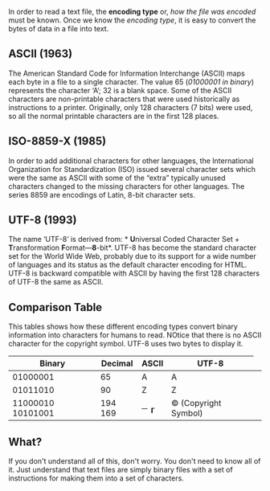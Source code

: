 In order to read a text file, the **encoding type** or, *how the file was encoded* must be known. Once we know the *encoding type*, it is easy to convert the bytes of data in a file into text.

ASCII (1963)
----
The American Standard Code for Information Interchange (ASCII) maps each byte in a file to a single character. The value 65 (*01000001 in binary*) represents the character ‘A’; 32 is a blank space. Some of the ASCII characters are non-printable characters that were used historically as instructions to a printer. Originally, only 128 characters (7 bits) were used, so all the normal printable characters are in the first 128 places.

ISO-8859-X (1985)
----
In order to add additional characters for other languages, the International Organization for Standardization (ISO) issued several character sets which were the same as ASCII with some of the “extra” typically unused characters changed to the missing characters for other languages. The series 8859 are encodings of Latin, 8-bit character sets. 

UTF-8 (1993)
----
The name ‘UTF-8’ is derived from: * **U**niversal Coded Character Set + **T**ransformation **F**ormat—**8**-bit*. UTF-8 has become the standard character set for the World Wide Web, probably due to its support for a wide number of languages and its status as the default character encoding for HTML. UTF-8 is backward compatible with ASCII by having the first 128 characters of UTF-8 the same as ASCII. 

Comparison Table
----
This tables shows how these different encoding types convert binary information into characters for humans to read. NOtice that there is no ASCII character for the copyright symbol. UTF-8 uses two bytes to display it.

<table>
<thead><th>Binary</th><th>Decimal</th><th>ASCII</th><th>UTF-8</th></thead>
<tbody>
  <tr>
    <td>01000001</td>
    <td>65</td>
    <td>A</td>
    <td>A</td>
    <td></td>
  </tr>
  <tr>
    <td>01011010</td>
    <td>90</td>
    <td>Z</td>
    <td>Z</td>
  </tr>
  <tr>
    <td>11000010 10101001</td>
    <td>194 169</td>
    <td>─ ┎</td>
    <td>© (Copyright Symbol)</td>
  </tr>
</tbody>
</table>

What?
----
If you don't understand all of this, don't worry. You don't need to know all of it. Just understand that text files are simply binary files with a set of instructions for making them into a set of characters.

